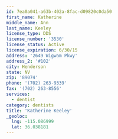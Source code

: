 ```yaml
---
id: 7ea0a041-a63b-402a-8fac-d09820c0da50
first_name: Katherine
middle_name: Ann
last_name: Keeley
license_type: DDS
license_number: '3530'
license_status: Active
license_expiration: 6/30/15
address: '2649 Wigwam Pkwy'
address_2: '#102'
city: Henderson
state: NV
zip: '89074'
phone: '(702) 263-9339'
fax: '(702) 263-8556'
services:
  - dentist
category: dentists
title: 'Katherine Keeley'
_geoloc:
  lng: -115.086999
  lat: 36.038181
---
```

